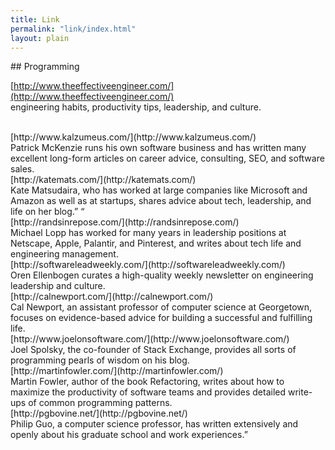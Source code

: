 ```yaml
---
title: Link
permalink: "link/index.html"
layout: plain
---
```

<div markdown="1">
## Programming

[http://www.theeffectiveengineer.com/](http://www.theeffectiveengineer.com/)<br>
engineering habits, productivity tips, leadership, and culture. 

<br>
[http://www.kalzumeus.com/](http://www.kalzumeus.com/)<br>
Patrick McKenzie runs his own software business and has written many excellent long-form articles on career advice, consulting, SEO, and software sales.

<br>
[http://katemats.com/](http://katemats.com/)<br>
Kate Matsudaira, who has worked at large companies like Microsoft and Amazon as well as at startups, shares advice about tech, leadership, and life on her blog.” “

<br>
[http://randsinrepose.com/](http://randsinrepose.com/) <br>
Michael Lopp has worked for many years in leadership positions at Netscape, Apple, Palantir, and Pinterest, and writes about tech life and engineering management. 

<br>
[http://softwareleadweekly.com/](http://softwareleadweekly.com/) <br>
Oren Ellenbogen curates a high-quality weekly newsletter on engineering leadership and culture. 

<br>
[http://calnewport.com/](http://calnewport.com/)<br>
Cal Newport, an assistant professor of computer science at Georgetown, focuses on evidence-based advice for building a successful and fulfilling life.

<br>
[http://www.joelonsoftware.com/](http://www.joelonsoftware.com/) <br>
Joel Spolsky, the co-founder of Stack Exchange, provides all sorts of programming pearls of wisdom on his blog.

<br>
[http://martinfowler.com/](http://martinfowler.com/) <br>
Martin Fowler, author of the book Refactoring, writes about how to maximize the productivity of software teams and provides detailed write-ups of common programming patterns.

<br>
[http://pgbovine.net/](http://pgbovine.net/)<br>
Philip Guo, a computer science professor, has written extensively and openly about his graduate school and work experiences.”
</div>
